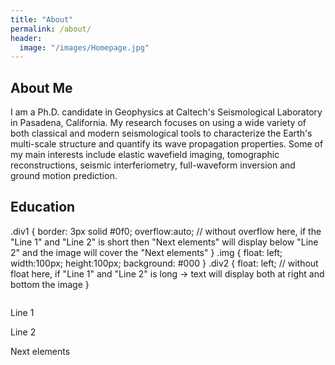 ```yaml
---
title: "About"
permalink: /about/
header:
  image: "/images/Homepage.jpg"
---
```

## About Me
I am a Ph.D. candidate in Geophysics at Caltech's Seismological Laboratory in Pasadena, California. My research focuses on using a wide variety of both classical and modern seismological tools to characterize the Earth's multi-scale structure and quantify its wave propagation properties. Some of my main interests include elastic wavefield imaging, tomographic reconstructions, seismic interferiometry, full-waveform inversion and ground motion prediction.

## Education
.div1 {
     border: 3px solid #0f0;
     overflow:auto; // without overflow here, if the "Line 1" and "Line 2" is short then "Next elements" will display below "Line 2" and the image will cover the "Next elements" 
}
.img {
    float: left;
    width:100px;
    height:100px;
    background: #000 
}
.div2 {
    float: left; // without float here, if "Line 1" and "Line 2" is long -> text will display both at right and bottom the image
} 

<div class="div1">
  <img class="img"/>
  <div class="div2">
    <p> Line 1 </p>
    <p> Line 2 </p>
  </div>
</div>

<p>Next elements</p>



